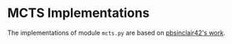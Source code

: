 # MCTS Implementations

The implementations of module `mcts.py` are based on [pbsinclair42's work](https://github.com/pbsinclair42/MCTS).
